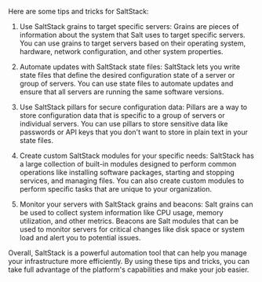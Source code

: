 Here are some tips and tricks for SaltStack:

1. Use SaltStack grains to target specific servers: Grains are pieces of information about the system that Salt uses to target specific servers. You can use grains to target servers based on their operating system, hardware, network configuration, and other system properties.

2. Automate updates with SaltStack state files: SaltStack lets you write state files that define the desired configuration state of a server or group of servers. You can use state files to automate updates and ensure that all servers are running the same software versions.

3. Use SaltStack pillars for secure configuration data: Pillars are a way to store configuration data that is specific to a group of servers or individual servers. You can use pillars to store sensitive data like passwords or API keys that you don't want to store in plain text in your state files.

4. Create custom SaltStack modules for your specific needs: SaltStack has a large collection of built-in modules designed to perform common operations like installing software packages, starting and stopping services, and managing files. You can also create custom modules to perform specific tasks that are unique to your organization.

5. Monitor your servers with SaltStack grains and beacons: Salt grains can be used to collect system information like CPU usage, memory utilization, and other metrics. Beacons are Salt modules that can be used to monitor servers for critical changes like disk space or system load and alert you to potential issues.

Overall, SaltStack is a powerful automation tool that can help you manage your infrastructure more efficiently. By using these tips and tricks, you can take full advantage of the platform's capabilities and make your job easier.
